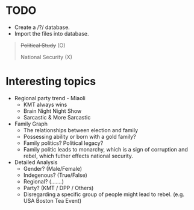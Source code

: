 # TODO
- Create a /?/ database.
- Import the files into database.

> ~~Political Study~~ (O)
>
> National Security (X)


# Interesting topics
- Regional party trend - Miaoli
	- KMT always wins
	- Brain Night Night Show
	- Sarcastic & More Sarcastic
- Family Graph
	- The relationships between election and family
	- Possessing ability or born with a gold family?
	- Family politics? Political legacy?
	- Family politic leads to monarchy, which is a sign of corruption and rebel, which futher effects national security.
- Detailed Analysis
	- Gender? (Male/Female)
	- Indegenous? (True/False)
	- Regional? (.......)
	- Party? (KMT / DPP / Others)
	- Disregarding a specific group of people might lead to rebel. (e.g. USA Boston Tea Event)
